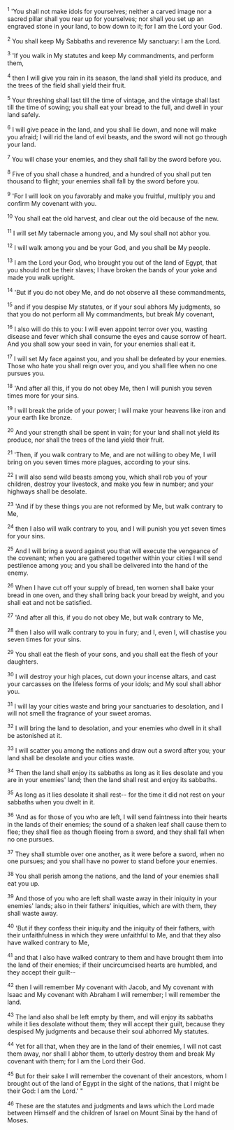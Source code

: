 <sup>1</sup> 
'You shall not make idols for yourselves; neither a carved image nor a sacred pillar shall you rear up for yourselves; nor shall you set up an engraved stone in your land, to bow down to it; for I am the Lord your God. 

<sup>2</sup> 
You shall keep My Sabbaths and reverence My sanctuary: I am the Lord. 

<sup>3</sup> 
'If you walk in My statutes and keep My commandments, and perform them, 

<sup>4</sup> 
then I will give you rain in its season, the land shall yield its produce, and the trees of the field shall yield their fruit. 

<sup>5</sup> 
Your threshing shall last till the time of vintage, and the vintage shall last till the time of sowing; you shall eat your bread to the full, and dwell in your land safely. 

<sup>6</sup> 
I will give peace in the land, and you shall lie down, and none will make you afraid; I will rid the land of evil beasts, and the sword will not go through your land. 

<sup>7</sup> 
You will chase your enemies, and they shall fall by the sword before you. 

<sup>8</sup> 
Five of you shall chase a hundred, and a hundred of you shall put ten thousand to flight; your enemies shall fall by the sword before you. 

<sup>9</sup> 
'For I will look on you favorably and make you fruitful, multiply you and confirm My covenant with you. 

<sup>10</sup> 
You shall eat the old harvest, and clear out the old because of the new. 

<sup>11</sup> 
I will set My tabernacle among you, and My soul shall not abhor you. 

<sup>12</sup> 
I will walk among you and be your God, and you shall be My people. 

<sup>13</sup> 
I am the Lord your God, who brought you out of the land of Egypt, that you should not be their slaves; I have broken the bands of your yoke and made you walk upright. 

<sup>14</sup> 
'But if you do not obey Me, and do not observe all these commandments, 

<sup>15</sup> 
and if you despise My statutes, or if your soul abhors My judgments, so that you do not perform all My commandments, but break My covenant, 

<sup>16</sup> 
I also will do this to you: I will even appoint terror over you, wasting disease and fever which shall consume the eyes and cause sorrow of heart. And you shall sow your seed in vain, for your enemies shall eat it. 

<sup>17</sup> 
I will set My face against you, and you shall be defeated by your enemies. Those who hate you shall reign over you, and you shall flee when no one pursues you. 

<sup>18</sup> 
'And after all this, if you do not obey Me, then I will punish you seven times more for your sins. 

<sup>19</sup> 
I will break the pride of your power; I will make your heavens like iron and your earth like bronze. 

<sup>20</sup> 
And your strength shall be spent in vain; for your land shall not yield its produce, nor shall the trees of the land yield their fruit. 

<sup>21</sup> 
'Then, if you walk contrary to Me, and are not willing to obey Me, I will bring on you seven times more plagues, according to your sins. 

<sup>22</sup> 
I will also send wild beasts among you, which shall rob you of your children, destroy your livestock, and make you few in number; and your highways shall be desolate. 

<sup>23</sup> 
'And if by these things you are not reformed by Me, but walk contrary to Me, 

<sup>24</sup> 
then I also will walk contrary to you, and I will punish you yet seven times for your sins. 

<sup>25</sup> 
And I will bring a sword against you that will execute the vengeance of the covenant; when you are gathered together within your cities I will send pestilence among you; and you shall be delivered into the hand of the enemy. 

<sup>26</sup> 
When I have cut off your supply of bread, ten women shall bake your bread in one oven, and they shall bring back your bread by weight, and you shall eat and not be satisfied. 

<sup>27</sup> 
'And after all this, if you do not obey Me, but walk contrary to Me, 

<sup>28</sup> 
then I also will walk contrary to you in fury; and I, even I, will chastise you seven times for your sins. 

<sup>29</sup> 
You shall eat the flesh of your sons, and you shall eat the flesh of your daughters. 

<sup>30</sup> 
I will destroy your high places, cut down your incense altars, and cast your carcasses on the lifeless forms of your idols; and My soul shall abhor you. 

<sup>31</sup> 
I will lay your cities waste and bring your sanctuaries to desolation, and I will not smell the fragrance of your sweet aromas. 

<sup>32</sup> 
I will bring the land to desolation, and your enemies who dwell in it shall be astonished at it. 

<sup>33</sup> 
I will scatter you among the nations and draw out a sword after you; your land shall be desolate and your cities waste. 

<sup>34</sup> 
Then the land shall enjoy its sabbaths as long as it lies desolate and you are in your enemies' land; then the land shall rest and enjoy its sabbaths. 

<sup>35</sup> 
As long as it lies desolate it shall rest-- for the time it did not rest on your sabbaths when you dwelt in it. 

<sup>36</sup> 
'And as for those of you who are left, I will send faintness into their hearts in the lands of their enemies; the sound of a shaken leaf shall cause them to flee; they shall flee as though fleeing from a sword, and they shall fall when no one pursues. 

<sup>37</sup> 
They shall stumble over one another, as it were before a sword, when no one pursues; and you shall have no power to stand before your enemies. 

<sup>38</sup> 
You shall perish among the nations, and the land of your enemies shall eat you up. 

<sup>39</sup> 
And those of you who are left shall waste away in their iniquity in your enemies' lands; also in their fathers' iniquities, which are with them, they shall waste away. 

<sup>40</sup> 
'But if they confess their iniquity and the iniquity of their fathers, with their unfaithfulness in which they were unfaithful to Me, and that they also have walked contrary to Me, 

<sup>41</sup> 
and that I also have walked contrary to them and have brought them into the land of their enemies; if their uncircumcised hearts are humbled, and they accept their guilt-- 

<sup>42</sup> 
then I will remember My covenant with Jacob, and My covenant with Isaac and My covenant with Abraham I will remember; I will remember the land. 

<sup>43</sup> 
The land also shall be left empty by them, and will enjoy its sabbaths while it lies desolate without them; they will accept their guilt, because they despised My judgments and because their soul abhorred My statutes. 

<sup>44</sup> 
Yet for all that, when they are in the land of their enemies, I will not cast them away, nor shall I abhor them, to utterly destroy them and break My covenant with them; for I am the Lord their God. 

<sup>45</sup> 
But for their sake I will remember the covenant of their ancestors, whom I brought out of the land of Egypt in the sight of the nations, that I might be their God: I am the Lord.' " 

<sup>46</sup> 
These are the statutes and judgments and laws which the Lord made between Himself and the children of Israel on Mount Sinai by the hand of Moses.